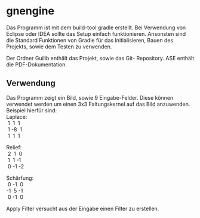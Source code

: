 # gnengine

Das Programm ist mit dem build-tool gradle erstellt.
Bei Verwendung von Eclipse oder IDEA sollte das Setup einfach
funktionieren. Ansonsten sind die Standard Funktionen von
Gradle für das Initialisieren, Bauen des Projekts, sowie dem
Testen zu verwenden.

Der Ordner Guilib enthält das Projekt, sowie das Git-
Repository. ASE enthält die PDF-Dokumentation.

## Verwendung

Das Programm zeigt ein Bild, sowie 9 Eingabe-Felder. Diese
können verwendet werden um einen 3x3 Faltungskernel auf das
Bild anzuwenden. Beispiel hierfür sind:  
Laplace:  
&nbsp;1&nbsp;&nbsp;1&nbsp;&nbsp;1  
&nbsp;1&nbsp;-8&nbsp;&nbsp;1  
&nbsp;1&nbsp;&nbsp;1&nbsp;&nbsp;1  

Relief:  
&nbsp;2&nbsp;&nbsp;1&nbsp;&nbsp;0  
&nbsp;1&nbsp;&nbsp;1&nbsp;-1  
&nbsp;0&nbsp;-1&nbsp;-2  

Schärfung:  
&nbsp;0&nbsp;-1&nbsp;&nbsp;0  
-1&nbsp;&nbsp;5&nbsp;-1  
&nbsp;0&nbsp;-1&nbsp;&nbsp;0  

Apply Filter versucht aus der Eingabe einen Filter zu
erstellen.
